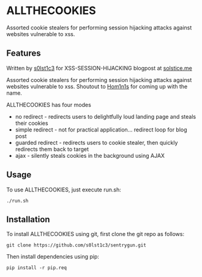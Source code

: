 # ALLTHECOOKIES

Assorted cookie stealers for performing session hijacking attacks against websites vulnerable to xss.

## Features

Written by [s0lst1c3](https://twitter.com/s0lst1c3) for XSS-SESSION-HIJACKING blogpost at [solstice.me](http://solstice.me)

Assorted cookie stealers for performing session hijacking attacks against websites vulnerable to xss. Shoutout to [Hom1n1s](https://twitter.com/Hom1n1s) for coming up with the name.

ALLTHECOOKIES has four modes

 - no redirect - redirects users to delightfully loud landing page and steals their cookies
 - simple redirect - not for practical application... redirect loop for blog post
 - guarded redirect - redirects users to cookie stealer, then quickly redirects them back to target
 - ajax - silently steals cookies in the background using AJAX

## Usage

To use ALLTHECOOKIES, just execute run.sh:

	./run.sh

## Installation

To install ALLTHECOOKIES using git, first clone the git repo as follows:

	git clone https://github.com/s0lst1c3/sentrygun.git

Then install dependencies using pip:

	pip install -r pip.req
